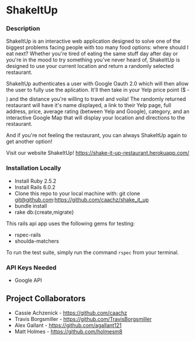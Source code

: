 # ShakeItUp

### Description
ShakeItUp is an interactive web application designed to solve one of the biggest problems facing people with too many food options: where should I eat next? Whether you're tired of eating the same stuff day after day or you're in the mood to try something you've never heard of, ShakeItUp is designed to use your current location and return a randomly selected restaurant.

ShakeItUp authenticates a user with Google Oauth 2.0 which will then allow the user to fully use the aplication. It'll then take in your Yelp price point ($ - $$$$) and the distance you're willing to travel and voila! The randomly returned restaurant will have it's name displayed, a link to their Yelp page, full address, price, average rating (between Yelp and Google), category, and an interactive Google Map that will display your location and directions to the restaurant.

And if you're not feeling the restaurant, you can always ShakeItUp again to get another option!

Visit our website ShakeItUp! https://shake-it-up-restaurant.herokuapp.com/

### Installation Locally
* Install Ruby 2.5.2
* Install Rails 6.0.2
* Clone this repo to your local machine with: git clone git@github.com:https://github.com/caachz/shake_it_up
* bundle install
* rake db:{create,migrate}

This rails api app uses the following gems for testing:
   * rspec-rails
   * shoulda-matchers

To run the test suite, simply run the command `rspec` from your terminal.

### API Keys Needed
* Google API

## Project Collaborators

* Cassie Achzenick - https://github.com/caachz
* Travis Borgsmiller - https://github.com/TravisBorgsmiller
* Alex Gallant - https://github.com/agallant121
* Matt Holmes - https://github.com/holmesm8
